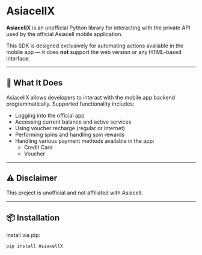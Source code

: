 # AsiacellX

**AsiacellX** is an unofficial Python library for interacting with the private API used by the official Asiacell mobile application.

This SDK is designed exclusively for automating actions available in the mobile app — it does **not** support the web version or any HTML-based interface.

---

## 📱 What It Does

AsiacellX allows developers to interact with the mobile app backend programmatically. Supported functionality includes:

- Logging into the official app
- Accessing current balance and active services
- Using voucher recharge (regular or internet)
- Performing spins and handling spin rewards
- Handling various payment methods available in the app:
  - Credit Card
  - Voucher

---

## ⚠️ Disclaimer

This project is unofficial and not affiliated with Asiacell.

---

## 📦 Installation

Install via pip:

```bash
pip install AsiacellX